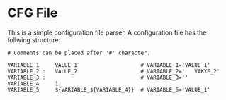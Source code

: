 # CFG File

This is a simple configuration file parser. A configuration file has the follwing structure:

```
# Comments can be placed after '#' character.

VARIABLE_1     VALUE_1                    # VARIABLE_1='VALUE_1'
VARIABLE_2 :   VALUE_2                    # VARIABLE_2='   VAKYE_2'
VARIABLE_3 :                              # VARIABLE_3=''
VARIABLE_4     1
VARIABLE_5     ${VARIABLE_${VARIABLE_4}}  # VARIABLE_5='VALUE_1'
```
